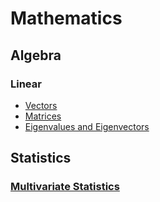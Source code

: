 # Mathematics
## Algebra
### Linear
- [Vectors](Algebra/Linear/Vectors.md)
- [Matrices](Algebra/Linear/Matrices.md)
- [Eigenvalues and Eigenvectors](Algebra/Linear/Eigenvalues%20and%20Eigenvectors.md)

## Statistics
### [Multivariate Statistics](Statistics/Multivariate/README.md)
